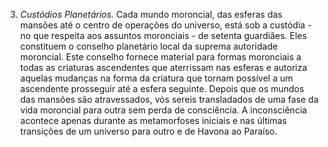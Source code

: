 ﻿3. *Custódios Planetários.* Cada mundo moroncial, das esferas das mansões até o centro de operações do universo, está sob a custódia - no que respeita aos assuntos moronciais - de setenta guardiães. Eles constituem o conselho planetário local da suprema autoridade moroncial. Este conselho fornece material para formas moronciais a todas as criaturas ascendentes que aterrissam nas esferas e autoriza aquelas mudanças na forma da criatura que tornam possível a um ascendente prosseguir até a esfera seguinte. Depois que os mundos das mansões são atravessados, vós sereis transladados de uma fase da vida moroncial para outra sem perda de consciência. A inconsciência acontece apenas durante as metamorfoses iniciais e nas últimas transições de um universo para outro e de Havona ao Paraíso.